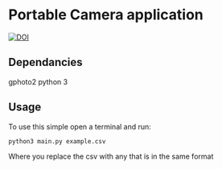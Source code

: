 # Portable Camera application

[![DOI](https://zenodo.org/badge/80664597.svg)](https://zenodo.org/badge/latestdoi/80664597)

## Dependancies
gphoto2
python 3

## Usage
To use this simple open a terminal and run: 

```
python3 main.py example.csv 
```

Where you replace the csv with any that is in the same format
